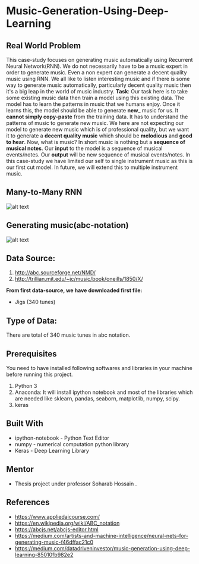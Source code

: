 # Music-Generation-Using-Deep-Learning
## Real World Problem
This case-study focuses on generating music automatically using Recurrent Neural Network(RNN). 
We do not necessarily have to be a music expert in order to generate music. Even a non expert can generate a decent quality music using RNN.
We all like to listen interesting music and if there is some way to generate music automatically, particularly decent quality music then it's a big leap in the world of music industry.
__Task__: Our task here is to take some existing music data then train a model using this existing data. The model has to learn the patterns in music that we humans enjoy. Once it learns this, the model should be able to generate __new___ music for us. It __cannot simply copy-paste__ from the training data. It has to understand the patterns of music to generate new music. We here are not expecting our model to generate new music which is of professional quality, but we want it to generate a __decent quality music__ which should be __melodious__ and __good to hear__.
Now, what is music? In short music is nothing but a __sequence of musical notes__. Our __input__ to the model is a sequence of musical events/notes. Our __output__ will be new sequence of musical events/notes. In this case-study we have limited our self to single instrument music as this is our first cut model. In future, we will extend this to multiple instrument music.
## Many-to-Many RNN 
![alt text](https://miro.medium.com/max/1400/1*PinsNtKyu-b8EhHz-VR3Tg.png)
## Generating music(abc-notation)
![alt text](https://miro.medium.com/max/1400/1*pPo4rXle7ttifQajRwMIgw.png)
## Data Source:
1. http://abc.sourceforge.net/NMD/
2. http://trillian.mit.edu/~jc/music/book/oneills/1850/X/

__From first data-source, we have downloaded first file:__
* Jigs (340 tunes)
## Type of Data:
There are total of 340 music tunes in abc notation.
## Prerequisites
You need to have installed following softwares and libraries in your machine before running this project.
1. Python 3
2. Anaconda: It will install ipython notebook and most of the libraries which are needed like sklearn, pandas, seaborn, matplotlib, numpy, scipy.
3. keras
## Built With
* ipython-notebook - Python Text Editor
* numpy - numerical computation python library
* Keras - Deep Learning Library
## Mentor
* Thesis project under professor Soharab Hossain .
## References
* https://www.appliedaicourse.com/
* https://en.wikipedia.org/wiki/ABC_notation
* https://abcjs.net/abcjs-editor.html
* https://medium.com/artists-and-machine-intelligence/neural-nets-for-generating-music-f46dffac21c0
* https://medium.com/datadriveninvestor/music-generation-using-deep-learning-85010fb982e2

